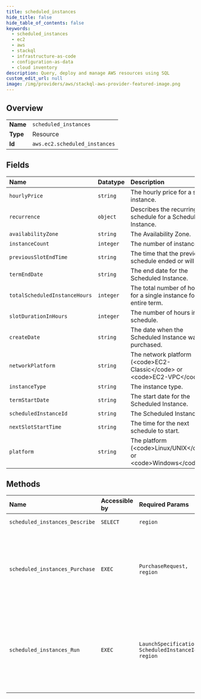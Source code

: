 ```yaml
---
title: scheduled_instances
hide_title: false
hide_table_of_contents: false
keywords:
  - scheduled_instances
  - ec2
  - aws    
  - stackql
  - infrastructure-as-code
  - configuration-as-data
  - cloud inventory
description: Query, deploy and manage AWS resources using SQL
custom_edit_url: null
image: /img/providers/aws/stackql-aws-provider-featured-image.png
---
```

  
    

## Overview
<table><tbody>
<tr><td><b>Name</b></td><td><code>scheduled_instances</code></td></tr>
<tr><td><b>Type</b></td><td>Resource</td></tr>
<tr><td><b>Id</b></td><td><code>aws.ec2.scheduled_instances</code></td></tr>
</tbody></table>

## Fields
| Name | Datatype | Description |
|:-----|:---------|:------------|
| `hourlyPrice` | `string` | The hourly price for a single instance. |
| `recurrence` | `object` | Describes the recurring schedule for a Scheduled Instance. |
| `availabilityZone` | `string` | The Availability Zone. |
| `instanceCount` | `integer` | The number of instances. |
| `previousSlotEndTime` | `string` | The time that the previous schedule ended or will end. |
| `termEndDate` | `string` | The end date for the Scheduled Instance. |
| `totalScheduledInstanceHours` | `integer` | The total number of hours for a single instance for the entire term. |
| `slotDurationInHours` | `integer` | The number of hours in the schedule. |
| `createDate` | `string` | The date when the Scheduled Instance was purchased. |
| `networkPlatform` | `string` | The network platform (&lt;code&gt;EC2-Classic&lt;/code&gt; or &lt;code&gt;EC2-VPC&lt;/code&gt;). |
| `instanceType` | `string` | The instance type. |
| `termStartDate` | `string` | The start date for the Scheduled Instance. |
| `scheduledInstanceId` | `string` | The Scheduled Instance ID. |
| `nextSlotStartTime` | `string` | The time for the next schedule to start. |
| `platform` | `string` | The platform (&lt;code&gt;Linux/UNIX&lt;/code&gt; or &lt;code&gt;Windows&lt;/code&gt;). |
## Methods
| Name | Accessible by | Required Params | Description |
|:-----|:--------------|:----------------|:------------|
| `scheduled_instances_Describe` | `SELECT` | `region` | Describes the specified Scheduled Instances or all your Scheduled Instances. |
| `scheduled_instances_Purchase` | `EXEC` | `PurchaseRequest, region` | &lt;p&gt;Purchases the Scheduled Instances with the specified schedule.&lt;/p&gt; &lt;p&gt;Scheduled Instances enable you to purchase Amazon EC2 compute capacity by the hour for a one-year term. Before you can purchase a Scheduled Instance, you must call &lt;a&gt;DescribeScheduledInstanceAvailability&lt;/a&gt; to check for available schedules and obtain a purchase token. After you purchase a Scheduled Instance, you must call &lt;a&gt;RunScheduledInstances&lt;/a&gt; during each scheduled time period.&lt;/p&gt; &lt;p&gt;After you purchase a Scheduled Instance, you can't cancel, modify, or resell your purchase.&lt;/p&gt; |
| `scheduled_instances_Run` | `EXEC` | `LaunchSpecification, ScheduledInstanceId, region` | &lt;p&gt;Launches the specified Scheduled Instances.&lt;/p&gt; &lt;p&gt;Before you can launch a Scheduled Instance, you must purchase it and obtain an identifier using &lt;a&gt;PurchaseScheduledInstances&lt;/a&gt;.&lt;/p&gt; &lt;p&gt;You must launch a Scheduled Instance during its scheduled time period. You can't stop or reboot a Scheduled Instance, but you can terminate it as needed. If you terminate a Scheduled Instance before the current scheduled time period ends, you can launch it again after a few minutes. For more information, see &lt;a href="https://docs.aws.amazon.com/AWSEC2/latest/UserGuide/ec2-scheduled-instances.html"&gt;Scheduled Instances&lt;/a&gt; in the &lt;i&gt;Amazon EC2 User Guide&lt;/i&gt;.&lt;/p&gt; |
